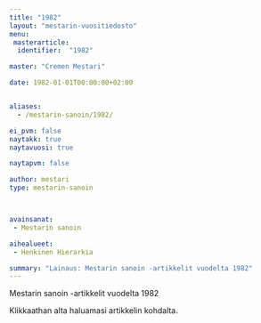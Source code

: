 ```yaml
---
title: "1982"
layout: "mestarin-vuositiedosto"
menu:
 masterarticle:
  identifier:  "1982"

master: "Cremen Mestari"

date: 1982-01-01T00:00:00+02:00


aliases:
  - /mestarin-sanoin/1982/

ei_pvm: false
naytakk: true
naytavuosi: true

naytapvm: false

author: mestari
type: mestarin-sanoin



avainsanat:
 - Mestarin sanoin

aihealueet:
 - Henkinen Hierarkia

summary: "Lainaus: Mestarin sanoin -artikkelit vuodelta 1982"
---
```

<p>Mestarin sanoin -artikkelit vuodelta 1982</p>
<p>Klikkaathan alta haluamasi artikkelin kohdalta.</p>